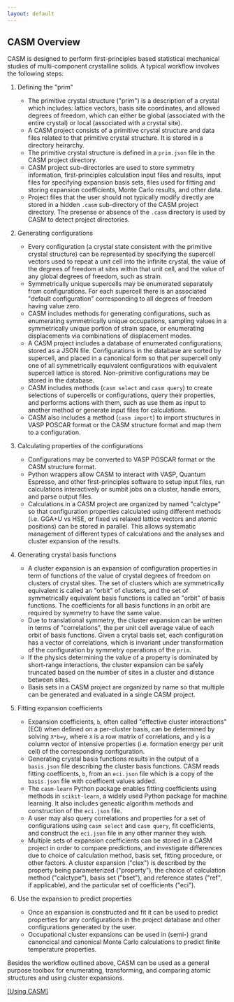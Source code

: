 ```yaml
---
layout: default
---
```

## CASM Overview

CASM is designed to perform first-principles based statistical mechanical studies of multi-component crystalline solids. A typical workflow involves the following steps:

1. Defining the "prim"

    - The primitive crystal structure ("prim") is a description of a crystal which includes: lattice vectors, basis site coordinates, and allowed degrees of freedom, which can either be global (associated with the entire crystal) or local (associated with a crystal site).
    - A CASM project consists of a primitive crystal structure and data files related to that primitive crystal structure. It is stored in a directory heirarchy.
    - The primitive crystal structure is defined in a `prim.json` file in the CASM project directory.
    - CASM project sub-directories are used to store symmetry information, first-principles calculation input files and results, input files for specifying expansion basis sets, files used for fitting and storing expansion coefficients, Monte Carlo results, and other data.
    - Project files that the user should not typically modify directly are stored in a hidden `.casm` sub-directory of the CASM project directory. The presense or absence of the `.casm` directory is used by CASM to detect project directories.

2. Generating configurations

    - Every configuration (a crystal state consistent with the primitive crystal structure) can be represented by specifying the supercell vectors used to repeat a unit cell into the infinite crystal, the value of the degrees of freedom at sites within that unit cell, and the value of any global degrees of freedom, such as strain.
    - Symmetrically unique supercells may be enumerated separately from configurations. For each supercell there is an associated "default configuration" corresponding to all degrees of freedom having value zero.
    - CASM includes methods for generating configurations, such as enumerating symmetrically unique occupations, sampling values in a symmetrically unique portion of strain space, or enumerating displacements via combinations of displacement modes.
    - A CASM project includes a database of enumerated configurations, stored as a JSON file. Configurations in the database are sorted by supercell, and placed in a canonical form so that per supercell only one of all symmetrically equivalent configurations with equivalent supercell lattice is stored. Non-primitive configurations may be stored in the database.
    - CASM includes methods (`casm select` and `casm query`) to create selections of supercells or configurations, query their properties, and performs actions with them, such as use them as input to another method or generate input files for calculations.
    - CASM also includes a method (`casm import`) to import structures in VASP POSCAR format or the CASM structure format and map them to a configuration.

3. Calculating properties of the configurations

    - Configurations may be converted to VASP POSCAR format or the CASM structure format.
    - Python wrappers allow CASM to interact with VASP, Quantum Espresso, and other first-principles software to setup input files, run calculations interactively or sumbit jobs on a cluster, handle errors, and parse output files.
    - Calculations in a CASM project are organized by named "calctype" so that configuration properties calculated using different methods (i.e. GGA+U vs HSE, or fixed vs relaxed lattice vectors and atomic positions) can be stored in parallel. This allows systematic management of different types of calculations and the analyses and cluster expansion of the results.

4. Generating crystal basis functions

    - A cluster expansion is an expansion of configuration properties in term of functions of the value of crystal degrees of freedom on clusters of crystal sites. The set of clusters which are symmetrically equivalent is called an "orbit" of clusters, and the set of symmetrically equivalent basis functions is called an "orbit" of basis functions. The coefficients for all basis functions in an orbit are required by symmetry to have the same value.
    - Due to translational symmetry, the cluster expansion can be written in terms of "correlations", the per unit cell average value of each orbit of basis functions. Given a crytal basis set, each configuration has a vector of correlations, which is invariant under transformation of the configuration by symmetry operations of the `prim`.
    - If the physics determining the value of a property is dominated by short-range interactions, the cluster expansion can be safely truncated based on the number of sites in a cluster and distance between sites.
    - Basis sets in a CASM project are organized by name so that multiple can be generated and evaluated in a single CASM project.

5. Fitting expansion coefficients

    - Expansion coefficients, `b`, often called "effective cluster interactions" (ECI) when defined on a per-cluster basis, can be determined by solving `X*b=y`, where `X` is a row matrix of correlations, and `y` is a column vector of intensive properties (i.e. formation energy per unit cell) of the corresponding configuration.
    - Generating crystal basis functions results in the output of a `basis.json` file describing the cluster basis functions. CASM reads fitting coefficents, `b`, from an `eci.json` file which is a copy of the `basis.json` file with coefficent values added.
    - The `casm-learn` Python package enables fitting coefficients using methods in `scikit-learn`, a widely used Python package for machine learning. It also includes geneatic algorithm methods and construction of the `eci.json` file.
    - A user may also query correlations and properties for a set of configurations using `casm select` and `casm query`, fit coefficients, and construct the `eci.json` file in any other manner they wish.
    - Multiple sets of expansion coefficients can be stored in a CASM project in order to compare predictions, and investigate differences due to choice of calculation method, basis set, fitting procedure, or other factors. A cluster expansion ("clex") is described by the property being parameterized ("property"), the choice of calculation method ("calctype"), basis set ("bset"), and reference states ("ref", if applicable), and the particular set of coefficients ("eci").

6. Use the expansion to predict properties

    - Once an expansion is constructed and fit it can be used to predict properties for any configurations in the project database and other configurations generated by the user.
    - Occupational cluster expansions can be used in (semi-) grand canoncical and canonical Monte Carlo calculations to predict finite temperature properties.

Besides the workflow outlined above, CASM can be used as a general purpose toolbox for enumerating, transforming, and comparing atomic structures and using cluster expansions.


[[Using CASM]](../index.md#using-casm)
